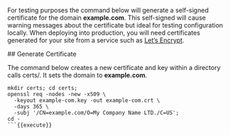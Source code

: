 For testing purposes the command below will generate a self-signed certificate for the domain **example.com**. This self-signed will cause warning messages about the certificate but ideal for testing configuration locally. When deploying into production, you will need certificates generated for your site from a service such as [Let’s Encrypt](https://letsencrypt.org).

## Generate Certificate

The command below creates a new certificate and key within a directory calls certs/. It sets the domain to **example.com**.

```
mkdir certs; cd certs; 
openssl req -nodes -new -x509 \
  -keyout example-com.key -out example-com.crt \
  -days 365 \
  -subj '/CN=example.com/O=My Company Name LTD./C=US'; 
cd -
```{{execute}}
